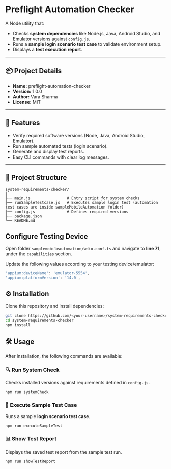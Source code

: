 # Preflight Automation Checker  

A Node utility that:  
- Checks **system dependencies** like Node.js, Java, Android Studio, and Emulator versions against `config.js`.  
- Runs a **sample login scenario test case** to validate environment setup.  
- Displays a **test execution report**.  

---

## 📦 Project Details  
- **Name:** preflight-automation-checker  
- **Version:** 1.0.0  
- **Author:** Vara Sharma  
- **License:** MIT  

---

## 🚀 Features  
- Verify required software versions (Node, Java, Android Studio, Emulator).  
- Run sample automated tests (login scenario).  
- Generate and display test reports.  
- Easy CLI commands with clear log messages.  

---

## 📂 Project Structure  

```text
system-requirements-checker/
│
├── main.js                # Entry script for system checks 
├── runSampleTestcase.js   # Executes sample login test (automation test cases are inside sampleMobileAutomation folder)
├── config.js              # Defines required versions
├── package.json
└── README.md
```

## Configure Testing Device

Open folder `samplemobileautomation/wdio.conf.ts` and navigate to **line 71**, under the `capabilities` section.

Update the following values according to your testing device/emulator:

```ts
'appium:deviceName': 'emulator-5554',
'appium:platformVersion': '14.0',
```


## ⚙️ Installation  

Clone this repository and install dependencies:  

```bash
git clone https://github.com/<your-username>/system-requirements-checker.git
cd system-requirements-checker
npm install
```

## 🛠️ Usage  

After installation, the following commands are available:  

### 🔍 Run System Check  
Checks installed versions against requirements defined in `config.js`.  

```bash
npm run systemCheck
```

### 🧪 Execute Sample Test Case  
Runs a sample **login scenario test case**.  

```bash
npm run executeSampleTest
```

### 📊 Show Test Report  
Displays the saved test report from the sample test run.  

```bash
npm run showTestReport
```
